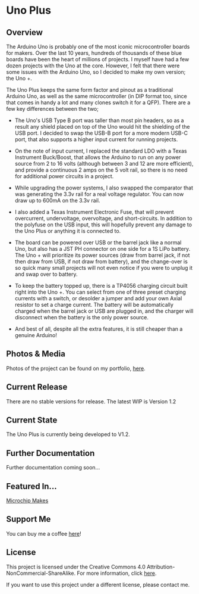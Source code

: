 # Uno Plus

## Overview
The Arduino Uno is probably one of the most iconic microcontroller boards for makers. Over the last 10 years, hundreds of thousands of these blue boards have been the heart of millions of projects. I myself have had a few dozen projects with the Uno at the core. However, I felt that there were some issues with the Arduino Uno, so I decided to make my own version; the Uno +.

The Uno Plus keeps the same form factor and pinout as a traditional Arduino Uno, as well as the same microcontroller (in DIP format too, since that comes in handy a lot and many clones switch it for a QFP). There are a few key differences between the two;

* The Uno's USB Type B port was taller than most pin headers, so as a result any shield placed on top of the Uno would hit the shielding of the USB port. I decided to swap the USB-B port for a more modern USB-C port, that also supports a higher input current for running projects.

* On the note of input current, I replaced the standard LDO with a Texas Instrument Buck/Boost, that allows the Arduino to run on any power source from 2 to 16 volts (although between 3 and 12 are more efficient), and provide a continuous 2 amps on the 5 volt rail, so there is no need for additional power circuits in a project.

* While upgrading the power systems, I also swapped the comparator that was generating the 3.3v rail for a real voltage regulator. You can now draw up to 600mA on the 3.3v rail.

* I also added a Texas Instrument Electronic Fuse, that will prevent overcurrent, undervoltage, overvoltage, and short-circuits. In addition to the polyfuse on the USB input, this will hopefully prevent any damage to the Uno Plus or anything it is connected to.

* The board can be powered over USB or the barrel jack like a normal Uno, but also has a JST PH connector on one side for a 1S LiPo battery. The Uno + will prioritize its power sources (draw from barrel jack, if not then draw from USB, if not draw from battery), and the change-over is so quick many small projects will not even notice if you were to unplug it and swap over to battery.

* To keep the battery topped up, there is a TP4056 charging circuit built right into the Uno +. You can select from one of three preset charging currents with a switch, or desolder a jumper and add your own Axial resistor to set a charge current. The battery will be automatically charged when the barrel jack or USB are plugged in, and the charger will disconnect when the battery is the only power source. 

* And best of all, despite all the extra features, it is still cheaper than a genuine Arduino!

## Photos & Media
Photos of the project can be found on my portfolio, [here](https://www.jim-heaney.com/uno-plus.html).

## Current Release
There are no stable versions for release. The latest WIP is Version 1.2

## Current State
The Uno Plus is currently being developed to V1.2.

## Further Documentation
Further documentation coming soon...

## Featured In...

[Microchip Makes](https://www.instagram.com/p/CP1lx-WHQYm/)

## Support Me
You can buy me a coffee [here](https://www.buymeacoffee.com/jimheaney)!

## License
This project is licensed under the Creative Commons 4.0 Attribution-NonCommercial-ShareAlike. For more information, click [here](https://creativecommons.org/licenses/by-nc-sa/4.0/).

If you want to use this project under a different license, please contact me. 
